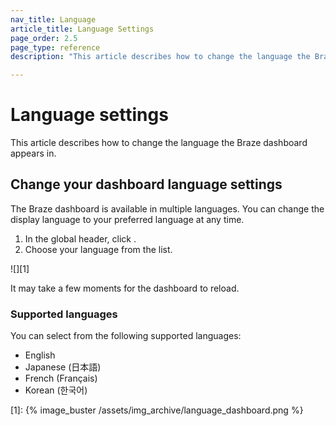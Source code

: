 ```yaml
---
nav_title: Language
article_title: Language Settings
page_order: 2.5
page_type: reference
description: "This article describes how to change the language the Braze dashboard appears in."

---
```


# Language settings

This article describes how to change the language the Braze dashboard appears in.

## Change your dashboard language settings

The Braze dashboard is available in multiple languages. You can change the display language to your preferred language at any time.

1. In the global header, click <i class="fa-solid fa-globe" aria-label="Select your language"></i>.
2. Choose your language from the list.

![][1]

It may take a few moments for the dashboard to reload.

### Supported languages

You can select from the following supported languages:

- English
- Japanese (日本語)
- French (Français)
- Korean (한국어)

<!--
Note: This content is pending development

## Change your notification language settings

You can also choose to change your notification language. This is set separately from the dashboard language and will be used for email and other communications from Braze.

### Company administrators

Administrators can set the default language for communications to all users in their company:

1. Go to **Settings** > **Company Settings**.
2. For **Notification Language**, select a language.
3. Click **Save Changes**.

### Limited users

If you have limited permissions, your notification language is set to the default for your company. You can change this to set a different language than the one set by your administrator. This will affect any communications from Braze to you.

1. Select your profile and click **Manage your account**.
2. In the **Account Profile** section, select your **Notification Language**.
3. Click **Save Changes**.

-->

[1]: {% image_buster /assets/img_archive/language_dashboard.png %}